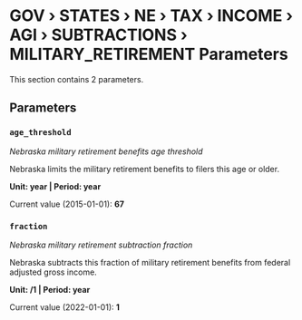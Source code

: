 # GOV › STATES › NE › TAX › INCOME › AGI › SUBTRACTIONS › MILITARY_RETIREMENT Parameters

This section contains 2 parameters.

## Parameters

### `age_threshold`
*Nebraska military retirement benefits age threshold*

Nebraska limits the military retirement benefits to filers this age or older.

**Unit: year | Period: year**

Current value (2015-01-01): **67**


### `fraction`
*Nebraska military retirement subtraction fraction*

Nebraska subtracts this fraction of military retirement benefits from federal adjusted gross income.

**Unit: /1 | Period: year**

Current value (2022-01-01): **1**

